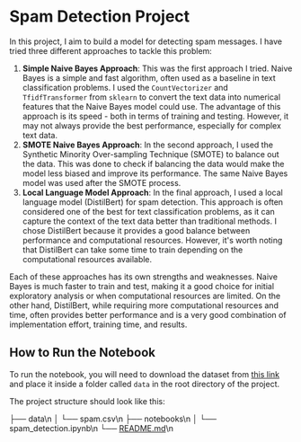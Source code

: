 # Spam Detection Project

In this project, I aim to build a model for detecting spam messages. I have tried three different approaches to tackle this problem:

1. **Simple Naive Bayes Approach**: This was the first approach I tried. Naive Bayes is a simple and fast algorithm, often used as a baseline in text classification problems. I used the `CountVectorizer` and `TfidfTransformer` from `sklearn` to convert the text data into numerical features that the Naive Bayes model could use. The advantage of this approach is its speed - both in terms of training and testing. However, it may not always provide the best performance, especially for complex text data.
2. **SMOTE Naive Bayes Approach**: In the second approach, I used the Synthetic Minority Over-sampling Technique (SMOTE) to balance out the data. This was done to check if balancing the data would make the model less biased and improve its performance. The same Naive Bayes model was used after the SMOTE process.
3. **Local Language Model Approach**: In the final approach, I used a local language model (DistilBert) for spam detection. This approach is often considered one of the best for text classification problems, as it can capture the context of the text data better than traditional methods. I chose DistilBert because it provides a good balance between performance and computational resources. However, it's worth noting that DistilBert can take some time to train depending on the computational resources available.

Each of these approaches has its own strengths and weaknesses. Naive Bayes is much faster to train and test, making it a good choice for initial exploratory analysis or when computational resources are limited. On the other hand, DistilBert, while requiring more computational resources and time, often provides better performance and is a very good combination of implementation effort, training time, and results.

## How to Run the Notebook

To run the notebook, you will need to download the dataset from [this link](https://www.kaggle.com/datasets/uciml/sms-spam-collection-dataset?resource=download) and place it inside a folder called `data` in the root directory of the project.

The project structure should look like this:

├── data\n
│ └── spam.csv\n
├── notebooks\n
│ └── spam_detection.ipynb\n
└── [README.md](http://readme.md/)\n